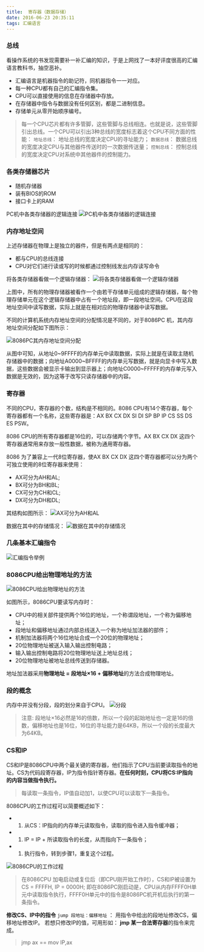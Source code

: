 ```yaml
---
title:  寄存器（数据存储）
date: 2016-06-23 20:35:11
tags: 汇编语言
---
```

### 总线
看操作系统的书发现需要补一补汇编的知识，于是上网找了一本好评度很高的汇编语言教科书，抽空恶补。

- 汇编语言是机器指令的助记符，同机器指令一一对应。
- 每一种CPU都有自己的汇编指令集。
- CPU可以直接使用的信息在存储器中存放。
- 在存储器中指令与数据没有任何区别，都是二进制信息。
- 存储单元从零开始顺序编号。

<!-- more -->

>每一个CPU芯片都有许多管脚，这些管脚与总线相连。也就是说，这些管脚引出总线。一个CPU可以引出3种总线的宽度标志着这个CPU不同方面的性能：
>`地址总线`： 地址总线的宽度决定CPU的寻址能力；
>`数据总线`： 数据总线的宽度决定CPU与其他器件传送时的一次数据传送量；
>`控制总线`： 控制总线的宽度决定CPU对系统中其他器件的控制能力。

### 各类存储器芯片

- 随机存储器
- 装有BIOS的ROM
- 接口卡上的RAM

PC机中各类存储器的逻辑连接
![PC机中各类存储器的逻辑连接][1]

### 内存地址空间
上述存储器在物理上是独立的器件，但是有两点是相同的：

- 都与CPU的总线连接
- CPU对它们进行读或写的时候都通过控制线发出内存读写命令

将各类存储器看做一个逻辑存储器：
![将各类存储器看做一个逻辑存储器][2]

上图中，所有的物理存储器被看作一个由若干存储单元组成的逻辑存储器，每个物理存储单元在这个逻辑存储器中占有一个地址段，即一段地址空间。CPU在这段地址空间中读写数据，实际上就是在相对应的物理存储器中读写数据。

不同的计算机系统内存地址空间的分配情况是不同的，对于8086PC 机，其内存地址空间分配如下图所示：

![8086PC其内存地址空间分配][3]

从图中可知，从地址0~9FFFF的内存单元中读取数据，实际上就是在读取主随机存储器中的数据；向地址A0000~BFFFF的内存单元写数据，就是向显卡中写入数据，这些数据会被显示卡输出到显示器上；向地址C0000~FFFFF的内存单元写入数据是无效的，因为这等于改写只读存储器中的内容。

### 寄存器
不同的CPU，寄存器的个数，结构是不相同的。8086 CPU有14个寄存器，每个寄存器都有一个名称，这些寄存器是：AX BX CX DX SI DI SP BP IP CS SS DS ES PSW。

8086 CPU的所有寄存器都是16位的，可以存储两个字节。AX BX CX DX 这四个寄存器通常用来存放一般性数据，被称为通用寄存器。

8086 为了兼容上一代8位寄存器，使AX BX  CX DX 这四个寄存器都可以分为两个可独立使用的8位寄存器来使用：

- AX可分为AH和AL;
- BX可分为BH和BL;
- CX可分为CH和CL;
- DX可分为DH和DL;

其结构如图所示：
![AX可分为AH和AL][4]

数据在其中的存储情况：
![数据在其中的存储情况][5]

### 几条基本汇编指令
![汇编指令举例][6]

### 8086CPU给出物理地址的方法
![8086CPU给出物理地址的方法][7]

如图所示，8086CPU要读写内存时：

- CPU中的相关部件提供两个16位的地址，一个称谓段地址，一个称为偏移地址；
- 段地址和偏移地址通过内部总线送入一个称为地址加法器的部件；
- 机制加法器将两个16位地址合成一个20位的物理地址；
- 20位物理地址被送入输入输出控制电路；
- 输入输出控制电路将20位物理地址送上地址总线；
- 20位物理地址被地址总线传送到存储器。

地址加法器采用**物理地址 = 段地址×16 + 偏移地址**的方法合成物理地址。

### 段的概念
内存中并没有分段，段的划分来自于CPU。
![分段][8]

>注意: 段地址×16必然是16的倍数，所以一个段的起始地址也一定是16的倍数，偏移地址也是16位，16位的寻址能力是64KB，所以一个段的长度最大为64KB。

### CS和IP
CS和IP是8086CPU中两个最关键的寄存器，他们指示了CPU当前要读取指令的地址。CS为代码段寄存器，IP为指令指针寄存器。**在任何时刻，CPU将CS:IP指向的内容当做指令执行。**
>每读取一条指令，IP值自动加1，以使CPU可以读取下一条指令。

8086CPU的工作过程可以简要概述如下：

- 1. 从CS：IP指向的内存单元读取指令，读取的指令进入指令缓冲器；
- 1. IP = IP + 所读取指令的长度，从而指向下一条指令；
- 1. 执行指令，转到步骤1，重复这个过程。

![8086CPU的工作过程][9]

>在8086CPU 加电启动或复位后（即CPU刚开始工作时），CS和IP被设置为CS = FFFFH, IP = 0000H; 即在8086PC刚启动是，CPU从内存FFFF0H单元中读取指令执行，FFFF0H单元中的指令是8086PC机开机后执行的第一条指令。

**修改CS、IP中的指令**
`jump 段地址：偏移地址` ： 用指令中给出的段地址修改CS，偏移地址修改IP。
若想只修改IP的值，可用形如： **jmp 某一合法寄存器**的指令来完成。
> jmp ax == mov IP,ax


[1]: http://static.zybuluo.com/guoxs/8mo43da65qx4g2n5pfswerz7/1.png
[2]: http://static.zybuluo.com/guoxs/wp7yvs8o4anzz0ub3rhmq867/2.png
[3]: http://static.zybuluo.com/guoxs/rh19kh5t9g9v8twppajm493n/3.png
[4]: http://static.zybuluo.com/guoxs/i6yzffmb619xm4g7un9ss17z/4.png
[5]: http://static.zybuluo.com/guoxs/nit10xycos27yqd1geozhpsv/5.png
[6]: http://static.zybuluo.com/guoxs/s8fs1a36j9bkpblnwgp3rrzr/6.png
[7]: http://static.zybuluo.com/guoxs/lha4s7n5oioew4ls70czmv0x/7.png
[8]: http://static.zybuluo.com/guoxs/ea243l2n4m0saoq3boab1rsy/8.png
[9]: http://static.zybuluo.com/guoxs/3wtz8y4af623bq7y8hepr4sm/9.png
